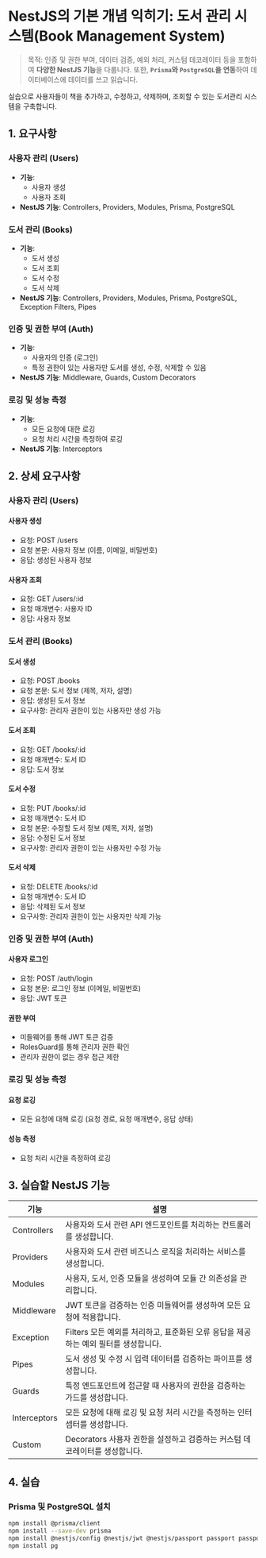 # NestJS의 기본 개념 익히기: 도서 관리 시스템(Book Management System)

> 목적: 인증 및 권한 부여, 데이터 검증, 예외 처리, 커스텀 데코레이터 등을 포함하여 **다양한 NestJS 기능**을 다룹니다. 또한, **`Prisma`와 `PostgreSQL`을 연동**하여 데이터베이스에 데이터를 쓰고 읽습니다.

실습으로 사용자들이 책을 추가하고, 수정하고, 삭제하며, 조회할 수 있는 도서관리 시스템을 구축합니다.

## 1. 요구사항

### 사용자 관리 (Users)

- **기능**:
  - 사용자 생성
  - 사용자 조회
- **NestJS 기능**: Controllers, Providers, Modules, Prisma, PostgreSQL

### 도서 관리 (Books)

- **기능**:
  - 도서 생성
  - 도서 조회
  - 도서 수정
  - 도서 삭제
- **NestJS 기능**: Controllers, Providers, Modules, Prisma, PostgreSQL, Exception Filters, Pipes

### 인증 및 권한 부여 (Auth)

- **기능**:
  - 사용자의 인증 (로그인)
  - 특정 권한이 있는 사용자만 도서를 생성, 수정, 삭제할 수 있음
- **NestJS 기능**: Middleware, Guards, Custom Decorators

### 로깅 및 성능 측정

- **기능**:
  - 모든 요청에 대한 로깅
  - 요청 처리 시간을 측정하여 로깅
- **NestJS 기능**: Interceptors

## 2. 상세 요구사항

### 사용자 관리 (Users)

#### 사용자 생성

- 요청: POST /users
- 요청 본문: 사용자 정보 (이름, 이메일, 비밀번호)
- 응답: 생성된 사용자 정보

#### 사용자 조회

- 요청: GET /users/:id
- 요청 매개변수: 사용자 ID
- 응답: 사용자 정보

### 도서 관리 (Books)

#### 도서 생성

- 요청: POST /books
- 요청 본문: 도서 정보 (제목, 저자, 설명)
- 응답: 생성된 도서 정보
- 요구사항: 관리자 권한이 있는 사용자만 생성 가능

#### 도서 조회

- 요청: GET /books/:id
- 요청 매개변수: 도서 ID
- 응답: 도서 정보

#### 도서 수정

- 요청: PUT /books/:id
- 요청 매개변수: 도서 ID
- 요청 본문: 수정할 도서 정보 (제목, 저자, 설명)
- 응답: 수정된 도서 정보
- 요구사항: 관리자 권한이 있는 사용자만 수정 가능

#### 도서 삭제

- 요청: DELETE /books/:id
- 요청 매개변수: 도서 ID
- 응답: 삭제된 도서 정보
- 요구사항: 관리자 권한이 있는 사용자만 삭제 가능

### 인증 및 권한 부여 (Auth)

#### 사용자 로그인

- 요청: POST /auth/login
- 요청 본문: 로그인 정보 (이메일, 비밀번호)
- 응답: JWT 토큰

#### 권한 부여

- 미들웨어를 통해 JWT 토큰 검증
- RolesGuard를 통해 관리자 권한 확인
- 관리자 권한이 없는 경우 접근 제한

### 로깅 및 성능 측정

#### 요청 로깅

- 모든 요청에 대해 로깅 (요청 경로, 요청 매개변수, 응답 상태)

#### 성능 측정

- 요청 처리 시간을 측정하여 로깅

## 3. 실습할 NestJS 기능

| 기능         | 설명                                                                                |
| ------------ | ----------------------------------------------------------------------------------- |
| Controllers  | 사용자와 도서 관련 API 엔드포인트를 처리하는 컨트롤러를 생성합니다.                 |
| Providers    | 사용자와 도서 관련 비즈니스 로직을 처리하는 서비스를 생성합니다.                    |
| Modules      | 사용자, 도서, 인증 모듈을 생성하여 모듈 간 의존성을 관리합니다.                     |
| Middleware   | JWT 토큰을 검증하는 인증 미들웨어를 생성하여 모든 요청에 적용합니다.                |
| Exception    | Filters 모든 예외를 처리하고, 표준화된 오류 응답을 제공하는 예외 필터를 생성합니다. |
| Pipes        | 도서 생성 및 수정 시 입력 데이터를 검증하는 파이프를 생성합니다.                    |
| Guards       | 특정 엔드포인트에 접근할 때 사용자의 권한을 검증하는 가드를 생성합니다.             |
| Interceptors | 모든 요청에 대해 로깅 및 요청 처리 시간을 측정하는 인터셉터를 생성합니다.           |
| Custom       | Decorators 사용자 권한을 설정하고 검증하는 커스텀 데코레이터를 생성합니다.          |

## 4. 실습

### Prisma 및 PostgreSQL 설치

```sh
npm install @prisma/client
npm install --save-dev prisma
npm install @nestjs/config @nestjs/jwt @nestjs/passport passport passport-jwt
npm install pg
```
